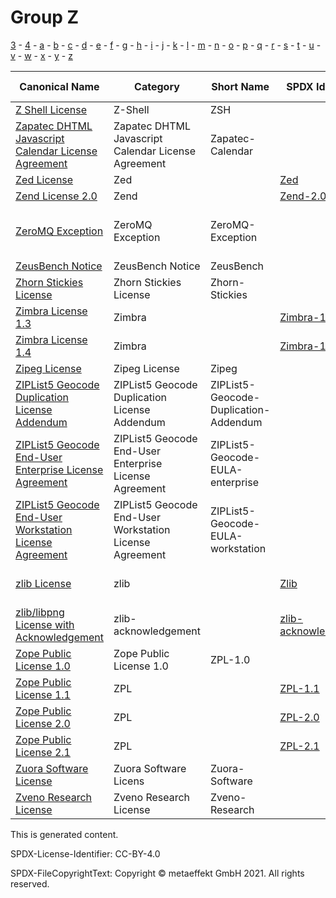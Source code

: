 # Group Z

[3](../[3]/README.md) -
[4](../[4]/README.md) -
[a](../[a]/README.md) - 
[b](../[b]/README.md) - 
[c](../[c]/README.md) - 
[d](../[d]/README.md) - 
[e](../[e]/README.md) - 
[f](../[f]/README.md) - 
[g](../[g]/README.md) - 
[h](../[h]/README.md) - 
[i](../[i]/README.md) - 
[j](../[j]/README.md) - 
[k](../[k]/README.md) - 
[l](../[l]/README.md) - 
[m](../[m]/README.md) - 
[n](../[n]/README.md) - 
[o](../[o]/README.md) - 
[p](../[p]/README.md) - 
[q](../[q]/README.md) - 
[r](../[r]/README.md) - 
[s](../[s]/README.md) - 
[t](../[t]/README.md) - 
[u](../[u]/README.md) - 
[v](../[v]/README.md) - 
[w](../[w]/README.md) - 
[x](../[x]/README.md) - 
[y](../[y]/README.md) - 
[z](../[z]/README.md)

|Canonical Name|Category|Short Name|SPDX Identifier|OSI|ScanCode|Matched ScanCode|Type|
| --- | --- | --- | --- | --- | --- | --- | --- |
|[Z Shell License]([zs]/Z-Shell-License.yaml)|Z-Shell|ZSH| | | [zsh](https://github.com/nexB/scancode-toolkit/blob/develop/src/licensedcode/data/licenses/zsh.LICENSE) | |terms|
|[Zapatec DHTML Javascript Calendar License Agreement]([za]/Zapatec-DHTML-Javascript-Calendar-License-Agreement.yaml)|Zapatec DHTML Javascript Calendar License Agreement|Zapatec-Calendar| | | [zapatec-calendar](https://github.com/nexB/scancode-toolkit/blob/develop/src/licensedcode/data/licenses/zapatec-calendar.LICENSE) | [zapatec-calendar](https://github.com/nexB/scancode-toolkit/blob/develop/src/licensedcode/data/licenses/zapatec-calendar.LICENSE) |terms|
|[Zed License]([ze]/Zed-License.yaml)|Zed| |[Zed](https://spdx.org/licenses/preview/Zed.html)| | [zed](https://github.com/nexB/scancode-toolkit/blob/develop/src/licensedcode/data/licenses/zed.LICENSE) | [zed](https://github.com/nexB/scancode-toolkit/blob/develop/src/licensedcode/data/licenses/zed.LICENSE) |terms|
|[Zend License 2.0]([ze]/Zend-License-2.0.yaml)|Zend| |[Zend-2.0](https://spdx.org/licenses/preview/Zend-2.0.html)| | [zend-2.0](https://github.com/nexB/scancode-toolkit/blob/develop/src/licensedcode/data/licenses/zend-2.0.LICENSE) | [zend-2.0](https://github.com/nexB/scancode-toolkit/blob/develop/src/licensedcode/data/licenses/zend-2.0.LICENSE) |terms|
|[ZeroMQ Exception]([ze]/ZeroMQ-Exception.yaml)|ZeroMQ Exception|ZeroMQ-Exception| | | [lgpl-3.0-zeromq](https://github.com/nexB/scancode-toolkit/blob/develop/src/licensedcode/data/licenses/lgpl-3.0-zeromq.LICENSE), [zeromq-exception-lgpl-3.0](https://github.com/nexB/scancode-toolkit/blob/develop/src/licensedcode/data/licenses/zeromq-exception-lgpl-3.0.LICENSE) | [zeromq-exception-lgpl-3.0](https://github.com/nexB/scancode-toolkit/blob/develop/src/licensedcode/data/licenses/zeromq-exception-lgpl-3.0.LICENSE) |exception|
|[ZeusBench Notice]([ze]/ZeusBench-Notice.yaml)|ZeusBench Notice|ZeusBench| | | [zeusbench](https://github.com/nexB/scancode-toolkit/blob/develop/src/licensedcode/data/licenses/zeusbench.LICENSE) | [zeusbench](https://github.com/nexB/scancode-toolkit/blob/develop/src/licensedcode/data/licenses/zeusbench.LICENSE) |terms|
|[Zhorn Stickies License]([zh]/Zhorn-Stickies-License.yaml)|Zhorn Stickies License|Zhorn-Stickies| | | [zhorn-stickies](https://github.com/nexB/scancode-toolkit/blob/develop/src/licensedcode/data/licenses/zhorn-stickies.LICENSE) | [zhorn-stickies](https://github.com/nexB/scancode-toolkit/blob/develop/src/licensedcode/data/licenses/zhorn-stickies.LICENSE) |terms|
|[Zimbra License 1.3]([zi]/Zimbra-License-1.3.yaml)|Zimbra| |[Zimbra-1.3](https://spdx.org/licenses/preview/Zimbra-1.3.html)| | [zimbra-1.3](https://github.com/nexB/scancode-toolkit/blob/develop/src/licensedcode/data/licenses/zimbra-1.3.LICENSE) | [zimbra-1.3](https://github.com/nexB/scancode-toolkit/blob/develop/src/licensedcode/data/licenses/zimbra-1.3.LICENSE) |terms|
|[Zimbra License 1.4]([zi]/Zimbra-License-1.4.yaml)|Zimbra| |[Zimbra-1.4](https://spdx.org/licenses/preview/Zimbra-1.4.html)| | [zimbra-1.4](https://github.com/nexB/scancode-toolkit/blob/develop/src/licensedcode/data/licenses/zimbra-1.4.LICENSE) | [zimbra-1.4](https://github.com/nexB/scancode-toolkit/blob/develop/src/licensedcode/data/licenses/zimbra-1.4.LICENSE) |terms|
|[Zipeg License]([zi]/Zipeg-License.yaml)|Zipeg License|Zipeg| | | [zipeg](https://github.com/nexB/scancode-toolkit/blob/develop/src/licensedcode/data/licenses/zipeg.LICENSE) | [zipeg](https://github.com/nexB/scancode-toolkit/blob/develop/src/licensedcode/data/licenses/zipeg.LICENSE) |terms|
|[ZIPList5 Geocode Duplication License Addendum]([zi]/ZIPList5-Geocode-Duplication-License-Addendum.yaml)|ZIPList5 Geocode Duplication License Addendum|ZIPList5-Geocode-Duplication-Addendum| | | [ziplist5-geocode-duplication-addendum](https://github.com/nexB/scancode-toolkit/blob/develop/src/licensedcode/data/licenses/ziplist5-geocode-duplication-addendum.LICENSE) | [ziplist5-geocode-duplication-addendum](https://github.com/nexB/scancode-toolkit/blob/develop/src/licensedcode/data/licenses/ziplist5-geocode-duplication-addendum.LICENSE) |terms|
|[ZIPList5 Geocode End-User Enterprise License Agreement]([zi]/ZIPList5-Geocode-End-User-Enterprise-License-Agreement.yaml)|ZIPList5 Geocode End-User Enterprise License Agreement|ZIPList5-Geocode-EULA-enterprise| | | [ziplist5-geocode-end-user-enterprise](https://github.com/nexB/scancode-toolkit/blob/develop/src/licensedcode/data/licenses/ziplist5-geocode-end-user-enterprise.LICENSE) | |terms|
|[ZIPList5 Geocode End-User Workstation License Agreement]([zi]/ZIPList5-Geocode-End-User-Workstation-License-Agreement.yaml)|ZIPList5 Geocode End-User Workstation License Agreement|ZIPList5-Geocode-EULA-workstation| | | [ziplist5-geocode-end-user-workstation](https://github.com/nexB/scancode-toolkit/blob/develop/src/licensedcode/data/licenses/ziplist5-geocode-end-user-workstation.LICENSE) | |terms|
|[zlib License]([zl]/zlib-License.yaml)|zlib| |[Zlib](https://spdx.org/licenses/preview/Zlib.html)| [Zlib](https://opensource.org/licenses/Zlib) | [zlib](https://github.com/nexB/scancode-toolkit/blob/develop/src/licensedcode/data/licenses/zlib.LICENSE), [aladdin-md5](https://github.com/nexB/scancode-toolkit/blob/develop/src/licensedcode/data/licenses/aladdin-md5.LICENSE), [d-zlib](https://github.com/nexB/scancode-toolkit/blob/develop/src/licensedcode/data/licenses/d-zlib.LICENSE), [fastbuild-2012-2020](https://github.com/nexB/scancode-toolkit/blob/develop/src/licensedcode/data/licenses/fastbuild-2012-2020.LICENSE) | [zlib](https://github.com/nexB/scancode-toolkit/blob/develop/src/licensedcode/data/licenses/zlib.LICENSE) |terms|
|[zlib/libpng License with Acknowledgement]([zl]/zliblibpng-License-with-Acknowledgement.yaml)|zlib-acknowledgement| |[zlib-acknowledgement](https://spdx.org/licenses/preview/zlib-acknowledgement.html)| | [zlib-acknowledgement](https://github.com/nexB/scancode-toolkit/blob/develop/src/licensedcode/data/licenses/zlib-acknowledgement.LICENSE) | [zlib-acknowledgement](https://github.com/nexB/scancode-toolkit/blob/develop/src/licensedcode/data/licenses/zlib-acknowledgement.LICENSE) |terms|
|[Zope Public License 1.0]([zo]/Zope-Public-License-1.0.yaml)|Zope Public License 1.0|ZPL-1.0| | | [zpl-1.0](https://github.com/nexB/scancode-toolkit/blob/develop/src/licensedcode/data/licenses/zpl-1.0.LICENSE) | [zpl-1.0](https://github.com/nexB/scancode-toolkit/blob/develop/src/licensedcode/data/licenses/zpl-1.0.LICENSE) |terms|
|[Zope Public License 1.1]([zo]/Zope-Public-License-1.1.yaml)|ZPL| |[ZPL-1.1](https://spdx.org/licenses/preview/ZPL-1.1.html)| | [zpl-1.1](https://github.com/nexB/scancode-toolkit/blob/develop/src/licensedcode/data/licenses/zpl-1.1.LICENSE) | [zpl-1.1](https://github.com/nexB/scancode-toolkit/blob/develop/src/licensedcode/data/licenses/zpl-1.1.LICENSE) |terms|
|[Zope Public License 2.0]([zo]/Zope-Public-License-2.0.yaml)|ZPL| |[ZPL-2.0](https://spdx.org/licenses/preview/ZPL-2.0.html)| [ZPL-2.0](https://opensource.org/licenses/ZPL-2.0) | [zpl-2.0](https://github.com/nexB/scancode-toolkit/blob/develop/src/licensedcode/data/licenses/zpl-2.0.LICENSE) | [zpl-2.0](https://github.com/nexB/scancode-toolkit/blob/develop/src/licensedcode/data/licenses/zpl-2.0.LICENSE) |terms|
|[Zope Public License 2.1]([zo]/Zope-Public-License-2.1.yaml)|ZPL| |[ZPL-2.1](https://spdx.org/licenses/preview/ZPL-2.1.html)| [ZPL-2.1](https://opensource.org/licenses/ZPL-2.1) | [zpl-2.1](https://github.com/nexB/scancode-toolkit/blob/develop/src/licensedcode/data/licenses/zpl-2.1.LICENSE) | [zpl-2.1](https://github.com/nexB/scancode-toolkit/blob/develop/src/licensedcode/data/licenses/zpl-2.1.LICENSE) |terms|
|[Zuora Software License]([zu]/Zuora-Software-License.yaml)|Zuora Software Licens|Zuora-Software| | | [zuora-software](https://github.com/nexB/scancode-toolkit/blob/develop/src/licensedcode/data/licenses/zuora-software.LICENSE) | [zuora-software](https://github.com/nexB/scancode-toolkit/blob/develop/src/licensedcode/data/licenses/zuora-software.LICENSE) |terms|
|[Zveno Research License]([zv]/Zveno-Research-License.yaml)|Zveno Research License|Zveno-Research| | | [zveno-research](https://github.com/nexB/scancode-toolkit/blob/develop/src/licensedcode/data/licenses/zveno-research.LICENSE) | [zveno-research](https://github.com/nexB/scancode-toolkit/blob/develop/src/licensedcode/data/licenses/zveno-research.LICENSE) |terms|

This is generated content.

SPDX-License-Identifier: CC-BY-4.0

SPDX-FileCopyrightText: Copyright © metaeffekt GmbH 2021. All rights reserved.
